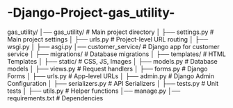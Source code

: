 # -Django-Project-gas_utility-
gas_utility/
│── gas_utility/            # Main project directory
│   ├── settings.py         # Main project settings
│   ├── urls.py             # Project-level URL routing
│   ├── wsgi.py
│   ├── asgi.py
│── customer_service/       # Django app for customer service
│   ├── migrations/         # Database migrations
│   ├── templates/          # HTML Templates
│   ├── static/             # CSS, JS, Images
│   ├── models.py           # Database models
│   ├── views.py            # Request handlers
│   ├── forms.py            # Django Forms
│   ├── urls.py             # App-level URLs
│   ├── admin.py            # Django Admin Configuration
│   ├── serializers.py      # API Serializers
│   ├── tests.py            # Unit tests
│   ├── utils.py            # Helper functions
│── manage.py
│── requirements.txt        # Dependencies
